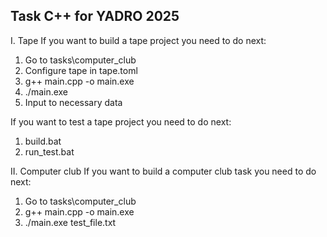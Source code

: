## Task C++ for YADRO 2025

I. Tape
If you want to build a tape project you need to do next:
1. Go to tasks\computer_club
2. Configure tape in tape.toml
3. g++ main.cpp -o main.exe
4. ./main.exe
5. Input to necessary data

If you want to test a tape project you need to do next:
1. build.bat
2. run_test.bat

II. Computer club
If you want to build a computer club task you need to do next:
1. Go to tasks\computer_club
2. g++ main.cpp -o main.exe
3. ./main.exe test_file.txt